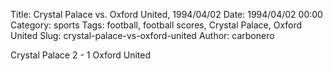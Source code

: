 Title: Crystal Palace vs. Oxford United, 1994/04/02
Date: 1994/04/02 00:00
Category: sports
Tags: football, football scores, Crystal Palace, Oxford United
Slug: crystal-palace-vs-oxford-united
Author: carbonero


Crystal Palace 2 - 1 Oxford United
